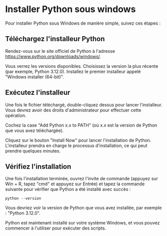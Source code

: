 # Installer Python sous windows

Pour installer Python sous Windows de manière simple, suivez ces étapes :

## Téléchargez l'installeur Python

Rendez-vous sur le site officiel de Python à l'adresse <https://www.python.org/downloads/windows/>.

Vous verrez les versions disponibles. Choisissez la version la plus récente (par exemple, Python 3.12.0).
Installez le premier installeur appelé "Windows installer (64-bit)".

## Exécutez l'installeur

Une fois le fichier téléchargé, double-cliquez dessus pour lancer l'installeur. Vous devrez avoir des droits d'administrateur pour effectuer cette opération.

Cochez la case "Add Python x.x to PATH" (où x.x est la version de Python que vous avez téléchargée).

Cliquez sur le bouton "Install Now" pour lancer l'installation de Python. L'installeur prendra en charge le processus d'installation, ce qui peut prendre quelques minutes.

## Vérifiez l'installation

Une fois l'installation terminée, ouvrez l'invite de commande (appuyez sur Win + R, tapez "cmd" et appuyez sur Entrée) et tapez la commande suivante pour vérifier que Python a été installé avec succès :

```
python --version
```

Vous devriez voir la version de Python que vous avez installée, par exemple : "Python 3.12.0".

Python est maintenant installé sur votre système Windows, et vous pouvez commencer à l'utiliser pour exécuter des scripts.
